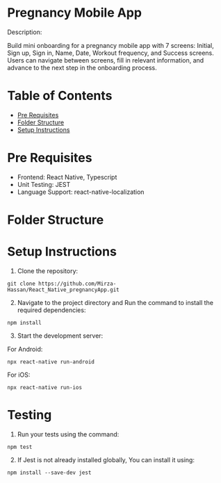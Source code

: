 #  Pregnancy Mobile App

Description: 

Build mini onboarding for a pregnancy mobile app with 7 screens: Initial, Sign up, Sign in, Name, Date, Workout frequency, and Success screens. Users can navigate between screens, fill in relevant information, and advance to the next step in the onboarding process.

# Table of Contents

- [Pre Requisites](#pre-requisites)
- [Folder Structure](#folder-structure)
- [Setup Instructions](#setup-instructions)

# Pre Requisites

- Frontend: React Native, Typescript
- Unit Testing: JEST
- Language Support: react-native-localization

# Folder Structure

# Setup Instructions

1. Clone the repository:
```
git clone https://github.com/Mirza-Hassan/React_Native_pregnancyApp.git
```
2. Navigate to the project directory and Run the command to install the required dependencies:
```
npm install
```
3. Start the development server:

For Android:
```
npx react-native run-android
```
For iOS:
```
npx react-native run-ios
```

# Testing

1. Run your tests using the command:
```
npm test
```
2. If Jest is not already installed globally, You can install it using:
```
npm install --save-dev jest
```
